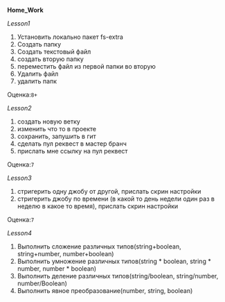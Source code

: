 **Home_Work**

_Lesson1_
1) Установить локально пакет fs-extra
2) Создать папку
3) Создать текстовый файл
4) создать вторую папку
5) переместить файл из первой папки во вторую
6) Удалить файл
7) удалить папк

Оценка:`8+`

_Lesson2_
1) создать новую ветку
2) изменить что то в проекте
3) сохранить, запушить в гит
4) сделать пул реквест в мастер бранч
5) прислать мне ссылку на пул реквест

Оценка:`7`

_Lesson3_
1) стригерить одну джобу от другой, прислать скрин настройки
2) стригерить джобу по времени (в какой то день недели один раз в неделю в какое то время), прислать скрин настройки 
   
Оценка:`7`

_Lesson4_
1) Выполнить сложение различных типов(string+boolean, string+number, number+boolean)
2) Выполнить умножение различных типов(string * boolean, string * number, number * boolean)
3) Выполнить деление различных типов(string/boolean, string/number, number/Boolean)
4) Выполнить явное преобразование(number, string, boolean)